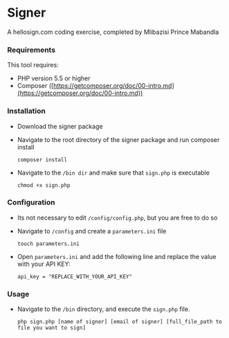 Signer
=======================
A hellosign.com coding exercise, completed by Mlibazisi Prince Mabandla

### Requirements

This tool requires:
- PHP version 5.5 or higher
- Composer ([https://getcomposer.org/doc/00-intro.md](https://getcomposer.org/doc/00-intro.md))

### Installation

- Download the signer package

- Navigate to the root directory of the signer package and run composer install

    ```shell
    composer install
    ```

- Navigate to the `/bin dir` and make sure that `sign.php` is executable

    ```shell
    chmod +x sign.php
    ```

### Configuration

- Its not necessary to edit `/config/config.php`, but you are free to do so

- Navigate to `/config` and create a `parameters.ini` file

    ```shell
    touch parameters.ini
    ```

- Open `parameters.ini` and add the following line and replace the value with your API KEY:

    ```shell
    api_key = "REPLACE_WITH_YOUR_API_KEY"
    ```

### Usage

- Navigate to the `/bin` directory, and execute the `sign.php` file.

    ```shell
    php sign.php [name of signer] [email of signer] [full_file_path to file you want to sign]
    ```